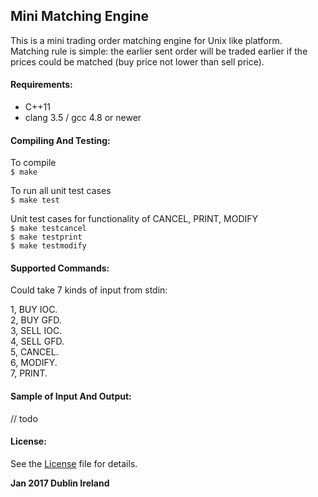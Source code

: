 ## **Mini Matching Engine**
This is a mini trading order matching engine for Unix like platform.  
Matching rule is simple: the earlier sent order will be traded earlier if the prices could be matched (buy price not lower than sell price).

#### **Requirements:**
* C++11
* clang 3.5 / gcc 4.8 or newer

#### **Compiling And Testing:**
To compile  
`$ make`

To run all unit test cases  
`$ make test`

Unit test cases for functionality of CANCEL, PRINT, MODIFY  
`$ make testcancel`  
`$ make testprint`  
`$ make testmodify`


#### **Supported Commands:**

Could take 7 kinds of input from stdin:

1, BUY IOC.  
2, BUY GFD.  
3, SELL IOC.  
4, SELL GFD.  
5, CANCEL.  
6, MODIFY.  
7, PRINT. 

#### Sample of Input And Output:
// todo

#### License:
See the [License](https://github.com/luo4neck/MatchingEngine/blob/master/LICENSE) file for details. 

**Jan 2017 Dublin Ireland**